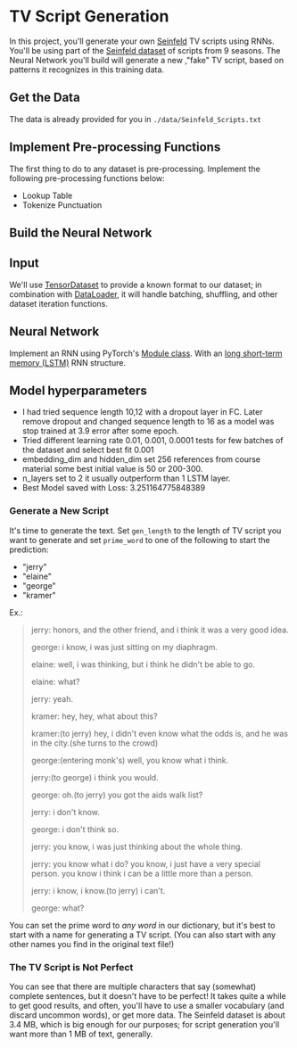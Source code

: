 # TV Script Generation

In this project, you'll generate your own [Seinfeld](https://en.wikipedia.org/wiki/Seinfeld) TV scripts using RNNs.  You'll be using part of the [Seinfeld dataset](https://www.kaggle.com/thec03u5/seinfeld-chronicles#scripts.csv) of scripts from 9 seasons.  The Neural Network you'll build will generate a new ,"fake" TV script, based on patterns it recognizes in this training data.

## Get the Data

The data is already provided for you in `./data/Seinfeld_Scripts.txt`

## Implement Pre-processing Functions
The first thing to do to any dataset is pre-processing.  Implement the following pre-processing functions below:
- Lookup Table
- Tokenize Punctuation

## Build the Neural Network
## Input
We'll use [TensorDataset](http://pytorch.org/docs/master/data.html#torch.utils.data.TensorDataset) to provide a known format to our dataset; in combination with [DataLoader](http://pytorch.org/docs/master/data.html#torch.utils.data.DataLoader), it will handle batching, shuffling, and other dataset iteration functions.

## Neural Network
Implement an RNN using PyTorch's [Module class](http://pytorch.org/docs/master/nn.html#torch.nn.Module). With an [long short-term memory (LSTM)](https://pytorch.org/docs/stable/nn.html?highlight=lstm#torch.nn.LSTM) RNN structure.

## Model hyperparameters
- I had tried sequence length 10,12 with a dropout layer in FC. Later remove dropout and changed sequence length to 16 as a model was stop trained at 3.9 error after some epoch.
- Tried different learning rate 0.01, 0.001, 0.0001 tests for few batches of the dataset and select best fit 0.001
- embedding_dim and hidden_dim set 256 references from course material some best initial value is 50 or 200-300.
- n_layers set to 2 it usually outperform than 1 LSTM layer.
- Best Model saved with Loss: 3.251164775848389

### Generate a New Script
It's time to generate the text. Set `gen_length` to the length of TV script you want to generate and set `prime_word` to one of the following to start the prediction:
- "jerry"
- "elaine"
- "george"
- "kramer"

Ex.:
>jerry: honors, and the other friend, and i think it was a very good idea.
>
>george: i know, i was just sitting on my diaphragm.
>
>elaine: well, i was thinking, but i think he didn't be able to go.
>
>elaine: what?
>
>jerry: yeah.
>
>kramer: hey, hey, what about this?
>
>kramer:(to jerry) hey, i didn't even know what the odds is, and he was in the city.(she turns to the crowd)
>
>george:(entering monk's) well, you know what i think.
>
>jerry:(to george) i think you would.
>
>george: oh.(to jerry) you got the aids walk list?
>
>jerry: i don't know.
>
>george: i don't think so.
>
>jerry: you know, i was just thinking about the whole thing.
>
>jerry: you know what i do? you know, i just have a very special person. you know i think i can be a little more than a person.
>
>jerry: i know, i know.(to jerry) i can't.
>
>george: what?

You can set the prime word to _any word_ in our dictionary, but it's best to start with a name for generating a TV script. (You can also start with any other names you find in the original text file!)
### The TV Script is Not Perfect
You can see that there are multiple characters that say (somewhat) complete sentences, but it doesn't have to be perfect! It takes quite a while to get good results, and often, you'll have to use a smaller vocabulary (and discard uncommon words), or get more data.  The Seinfeld dataset is about 3.4 MB, which is big enough for our purposes; for script generation you'll want more than 1 MB of text, generally. 

